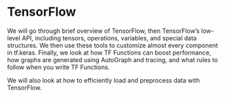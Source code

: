 # TensorFlow

We will go through brief overview of TensorFlow,
then TensorFlow’s low-level API, including tensors, operations, variables,
and special data structures. We then use these tools to customize almost every
component in tf.keras. Finally, we look at how TF Functions can boost performance,
how graphs are generated using AutoGraph and tracing, and what rules to
follow when you write TF Functions.

We will also look at how to efficiently load and preprocess data with
TensorFlow.

